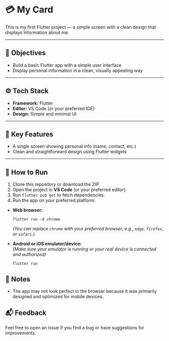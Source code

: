 # 💳 My Card

This is my first Flutter project — a simple screen with a clean design that displays information about me.

---

## 🎯 Objectives

- Build a basic Flutter app with a simple user interface  
- Display personal information in a clean, visually appealing way  

---

## ⚙️ Tech Stack

- **Framework:** Flutter  
- **Editor:** VS Code (or your preferred IDE)  
- **Design:** Simple and minimal UI

---

## 📱 Key Features

- A single screen showing personal info (name, contact, etc.)  
- Clean and straightforward design using Flutter widgets  

---


## 🚀 How to Run

1. Clone this repository or download the ZIP.  
2. Open the project in **VS Code** (or your preferred editor).  
3. Run `flutter pub get` to fetch dependencies.  
4. Run the app on your preferred platform:  
 - **Web browser:**  
     ```command line
     flutter run -d chrome
     ```  
     *(You can replace `chrome` with your preferred browser, e.g., `edge`, `firefox`, or `safari`.)*

 - **Android or iOS emulator/device:**  
    *(Make sure your emulator is running or your real device is connected and authorized)*  
    ```command line
    flutter run
    ```

## 📝 Notes
 - The app may not look perfect in the browser because it was primarily designed and optimized for mobile devices.

## 📬 Feedback

Feel free to open an issue if you find a bug or have suggestions for improvements.